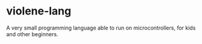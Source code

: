 # violene-lang
A very small programming language able to run on microcontrollers, for kids and other beginners.
